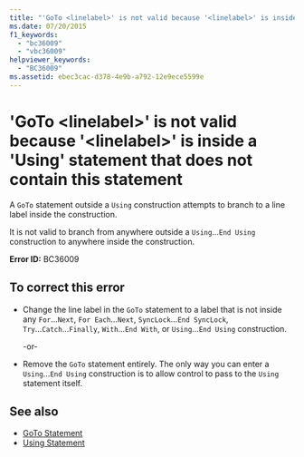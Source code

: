 ```yaml
---
title: "'GoTo <linelabel>' is not valid because '<linelabel>' is inside a 'Using' statement that does not contain this statement"
ms.date: 07/20/2015
f1_keywords: 
  - "bc36009"
  - "vbc36009"
helpviewer_keywords: 
  - "BC36009"
ms.assetid: ebec3cac-d378-4e9b-a792-12e9ece5599e
---
```

# 'GoTo \<linelabel>' is not valid because '\<linelabel>' is inside a 'Using' statement that does not contain this statement
A `GoTo` statement outside a `Using` construction attempts to branch to a line label inside the construction.  
  
 It is not valid to branch from anywhere outside a `Using`...`End Using` construction to anywhere inside the construction.  
  
 **Error ID:** BC36009  
  
## To correct this error  
  
- Change the line label in the `GoTo` statement to a label that is not inside any `For`...`Next`, `For Each`...`Next`, `SyncLock`...`End SyncLock`, `Try`...`Catch`...`Finally`, `With`...`End With`, or `Using`...`End Using` construction.  
  
     -or-  
  
- Remove the `GoTo` statement entirely. The only way you can enter a `Using`...`End Using` construction is to allow control to pass to the `Using` statement itself.  
  
## See also

- [GoTo Statement](../../visual-basic/language-reference/statements/goto-statement.md)
- [Using Statement](../../visual-basic/language-reference/statements/using-statement.md)

